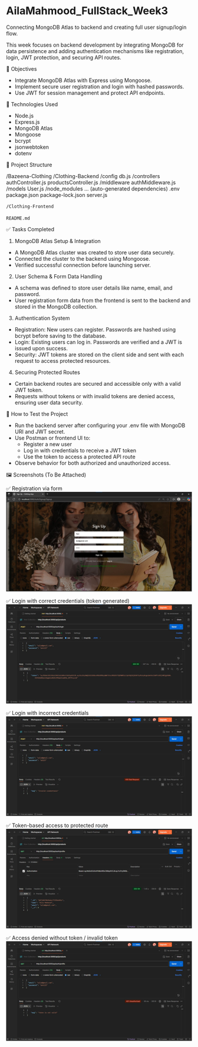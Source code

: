 # AilaMahmood_FullStack_Week3
Connecting MongoDB Atlas to backend and creating full user signup/login flow.

This week focuses on backend development by integrating MongoDB for data persistence and adding authentication mechanisms like registration, login, JWT protection, and securing API routes.

📌 Objectives
- Integrate MongoDB Atlas with Express using Mongoose.
- Implement secure user registration and login with hashed passwords.
- Use JWT for session management and protect API endpoints.

🔧 Technologies Used
- Node.js
- Express.js
- MongoDB Atlas
- Mongoose
- bcrypt
- jsonwebtoken
- dotenv

📂 Project Structure

/Bazeena-Clothing
    /Clothing-Backend
        /config
            db.js
        /controllers
            authController.js
            productsController.js
        /middleware
            authMiddleware.js
        /models
            User.js
        /node_modules
            ... (auto-generated dependencies)
        .env
        package.json
        package-lock.json
        server.js

    /Clothing-Frontend

    README.md



✅ Tasks Completed
1. MongoDB Atlas Setup & Integration
- A MongoDB Atlas cluster was created to store user data securely.
- Connected the cluster to the backend using Mongoose.
- Verified successful connection before launching server.

2. User Schema & Form Data Handling
- A schema was defined to store user details like name, email, and password.
- User registration form data from the frontend is sent to the backend and stored in the MongoDB collection.

3. Authentication System
- Registration: New users can register. Passwords are hashed using bcrypt before saving to the database.
- Login: Existing users can log in. Passwords are verified and a JWT is issued upon success.
- Security: JWT tokens are stored on the client side and sent with each request to access protected resources.

4. Securing Protected Routes
- Certain backend routes are secured and accessible only with a valid JWT token.
- Requests without tokens or with invalid tokens are denied access, ensuring user data security.

🚀 How to Test the Project
- Run the backend server after configuring your .env file with MongoDB URI and JWT secret.
- Use Postman or frontend UI to:
    - Register a new user
    - Log in with credentials to receive a JWT token
    - Use the token to access a protected API route
- Observe behavior for both authorized and unauthorized access.

🖼️ Screenshots (To Be Attached)

✅ Registration via form 
    ![Register](test_images/register.jpg)

✅ Login with correct credentials (token generated)
    ![Login correct](test_images/login_token.jpg)

✅ Login with incorrect credentials
    ![Login incorrect](test_images/invalid_credentials.jpg)

✅ Token-based access to protected route
    ![Access](test_images/success_valid_token.jpg)

✅ Access denied without token / invalid token
    ![Access denied](test_images/error_invalid_token.jpg)

